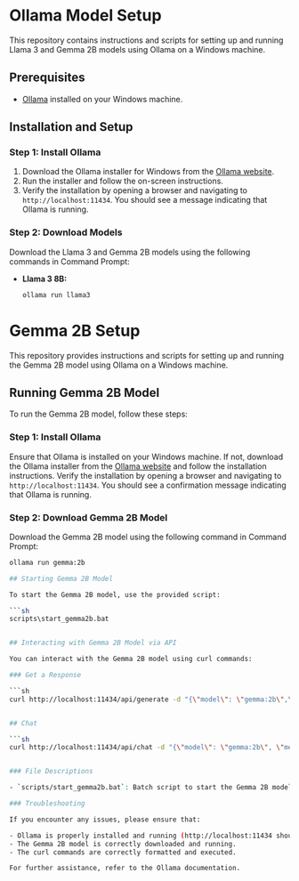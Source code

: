 # Ollama Model Setup

This repository contains instructions and scripts for setting up and running Llama 3 and Gemma 2B models using Ollama on a Windows machine.

## Prerequisites

- [Ollama](https://ollama.com) installed on your Windows machine.

## Installation and Setup

### Step 1: Install Ollama

1. Download the Ollama installer for Windows from the [Ollama website](https://ollama.com/download).
2. Run the installer and follow the on-screen instructions.
3. Verify the installation by opening a browser and navigating to `http://localhost:11434`. You should see a message indicating that Ollama is running.

### Step 2: Download Models

Download the Llama 3 and Gemma 2B models using the following commands in Command Prompt:

- **Llama 3 8B:**
  ```sh
  ollama run llama3


# Gemma 2B Setup

This repository provides instructions and scripts for setting up and running the Gemma 2B model using Ollama on a Windows machine.

## Running Gemma 2B Model

To run the Gemma 2B model, follow these steps:

### Step 1: Install Ollama

Ensure that Ollama is installed on your Windows machine. If not, download the Ollama installer from the [Ollama website](https://ollama.com/download) and follow the installation instructions. Verify the installation by opening a browser and navigating to `http://localhost:11434`. You should see a confirmation message indicating that Ollama is running.

### Step 2: Download Gemma 2B Model

Download the Gemma 2B model using the following command in Command Prompt:

```sh
ollama run gemma:2b

## Starting Gemma 2B Model

To start the Gemma 2B model, use the provided script:

```sh
scripts\start_gemma2b.bat


## Interacting with Gemma 2B Model via API

You can interact with the Gemma 2B model using curl commands:

### Get a Response

```sh
curl http://localhost:11434/api/generate -d "{\"model\": \"gemma:2b\",\"prompt\":\"Why is the sky blue?\"}"


## Chat

```sh
curl http://localhost:11434/api/chat -d "{\"model\": \"gemma:2b\", \"messages\": [{ \"role\": \"user\", \"content\": \"why is the sky blue?\" }]}"


### File Descriptions

- `scripts/start_gemma2b.bat`: Batch script to start the Gemma 2B model.

### Troubleshooting

If you encounter any issues, please ensure that:

- Ollama is properly installed and running (http://localhost:11434 should be accessible).
- The Gemma 2B model is correctly downloaded and running.
- The curl commands are correctly formatted and executed.

For further assistance, refer to the Ollama documentation.